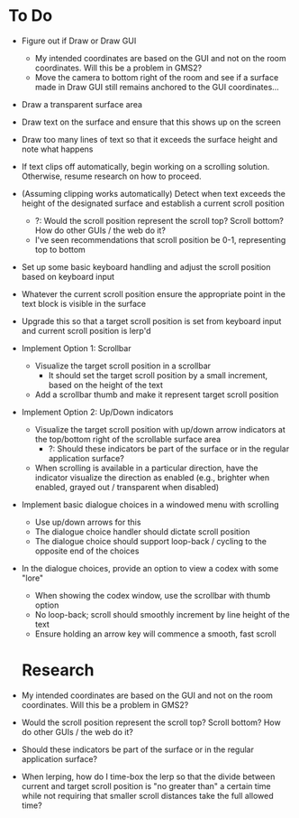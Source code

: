 # To Do
- Figure out if Draw or Draw GUI
  - My intended coordinates are based on the GUI and not on the room coordinates. Will this be a problem in GMS2?
  - Move the camera to bottom right of the room and see if a surface made in Draw GUI still remains anchored to the GUI coordinates...
- Draw a transparent surface area
- Draw text on the surface and ensure that this shows up on the screen
- Draw too many lines of text so that it exceeds the surface height and note what happens
- If text clips off automatically, begin working on a scrolling solution. Otherwise, resume research on how to proceed.
- (Assuming clipping works automatically) Detect when text exceeds the height of the designated surface and establish a current scroll position 
  - ?: Would the scroll position represent the scroll top? Scroll bottom? How do other GUIs / the web do it?
  - I've seen recommendations that scroll position be 0-1, representing top to bottom
- Set up some basic keyboard handling and adjust the scroll position based on keyboard input
- Whatever the current scroll position ensure the appropriate point in the text block is visible in the surface
- Upgrade this so that a target scroll position is set from keyboard input and current scroll position is lerp'd 
- Implement Option 1: Scrollbar
  - Visualize the target scroll position in a scrollbar
    - It should set the target scroll position by a small increment, based on the height of the text
  - Add a scrollbar thumb and make it represent target scroll position
- Implement Option 2: Up/Down indicators
  - Visualize the target scroll position with up/down arrow indicators at the top/bottom right of the scrollable surface area
    - ?: Should these indicators be part of the surface or in the regular application surface?
  - When scrolling is available in a particular direction, have the indicator visualize the direction as enabled (e.g., brighter when enabled, grayed out / transparent when disabled)
- Implement basic dialogue choices in a windowed menu with scrolling
  - Use up/down arrows for this
  - The dialogue choice handler should dictate scroll position
  - The dialogue choice should support loop-back / cycling to the opposite end of the choices
- In the dialogue choices, provide an option to view a codex with some "lore"
  - When showing the codex window, use the scrollbar with thumb option
  - No loop-back; scroll should smoothly increment by line height of the text
  - Ensure holding an arrow key will commence a smooth, fast scroll
  
  # Research
- My intended coordinates are based on the GUI and not on the room coordinates. Will this be a problem in GMS2?
- Would the scroll position represent the scroll top? Scroll bottom? How do other GUIs / the web do it?
- Should these indicators be part of the surface or in the regular application surface?
- When lerping, how do I time-box the lerp so that the divide between current and target scroll position is "no greater than" a certain time while not requiring that smaller scroll distances take the full allowed time?